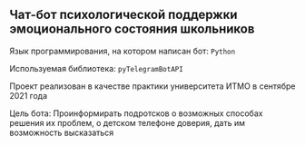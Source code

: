 ## Чат-бот психологической поддержки эмоционального состояния школьников

Язык программирования, на котором написан бот: `Python`

Используемая библиотека: `pyTelegramBotAPI`

Проект реализован в качестве практики университета ИТМО в сентябре 2021 года

Цель бота: Проинформирать подротсков о возможных способах решения их проблем,
о детском телефоне доверия, дать им возможность высказаться